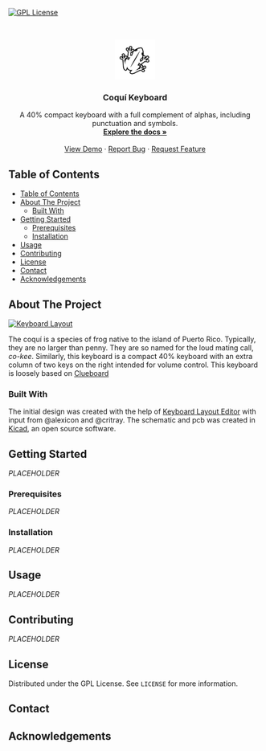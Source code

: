 <!--
*** Thanks for checking out this README Template. If you have a suggestion that would
*** make this better please fork the repo and create a pull request or simple open
*** an issue with the tag "enhancement".
*** Thanks again! Now go create something AMAZING! :D
-->





<!-- PROJECT SHIELDS -->
[![GPL License][license-shield]][license-url]



<!-- PROJECT LOGO -->
<br />
<p align="center">
  <a href="https://github.com/CaninoDev/Coqui">
    <img src="coqui.png" alt="Logo" width="80" height="80">
  </a>

  <h3 align="center">Coquí Keyboard</h3>

  <p align="center">
    A 40% compact keyboard with a full complement of alphas, including punctuation and symbols.
    <br />
    <a href="https://github.com/CaninoDev/Coqui"><strong>Explore the docs »</strong></a>
    <br />
    <br />
    <a href="https://github.com/othneildrew/Best-README-Template">View Demo</a>
    ·
    <a href="https://github.com/othneildrew/Best-README-Template/issues">Report Bug</a>
    ·
    <a href="https://github.com/othneildrew/Best-README-Template/issues">Request Feature</a>
  </p>
</p>



<!-- TABLE OF CONTENTS -->
## Table of Contents

- [Table of Contents](#table-of-contents)
- [About The Project](#about-the-project)
  - [Built With](#built-with)
- [Getting Started](#getting-started)
  - [Prerequisites](#prerequisites)
  - [Installation](#installation)
- [Usage](#usage)
- [Contributing](#contributing)
- [License](#license)
- [Contact](#contact)
- [Acknowledgements](#acknowledgements)



<!-- ABOUT THE PROJECT -->
## About The Project

[![Keyboard Layout][keyboard-layout]](https://github.com/CaninoDev/CoquiKeyboard)

The coquí is a species of frog native to the island of Puerto Rico. Typically, they are no larger than penny. They are so named for the loud mating call, _co-kee_. Similarly, this keyboard is a compact 40% keyboard with an extra column of two keys on the right intended for volume control. This keyboard is loosely based on  [Clueboard](https://clueboard.co/)


### Built With
The initial design was created with the help of [Keyboard Layout Editor](www.keyboard-layout-editor.com/) with input from @alexicon and @critray.
The schematic and pcb was created in [Kicad](http://kicad-pcb.org), an open source software.


<!-- GETTING STARTED -->
## Getting Started

_PLACEHOLDER_
### Prerequisites

_PLACEHOLDER_

### Installation

_PLACEHOLDER_
<!-- USAGE EXAMPLES -->
## Usage

_PLACEHOLDER_
<!-- CONTRIBUTING -->
## Contributing

_PLACEHOLDER_
<!-- LICENSE -->
## License

Distributed under the GPL License. See `LICENSE` for more information.


<!-- CONTACT -->
## Contact


<!-- ACKNOWLEDGEMENTS -->
## Acknowledgements




<!-- MARKDOWN LINKS & IMAGES -->

[license-shield]: https://img.shields.io/badge/license-GPL-blue.svg?style=flat-square
[license-url]: https://choosealicense.com/licenses/mit
[keyboard-layout]: https://i.imgur.com/pRL0Bjm.png